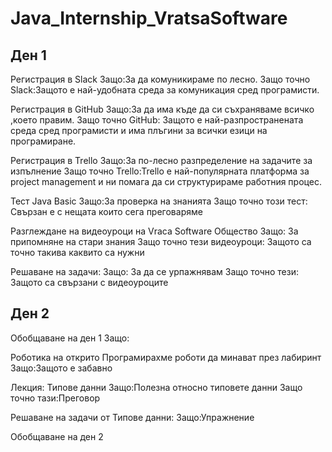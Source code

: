 # Java_Internship_VratsaSoftware

## Ден 1
Регистрация в Slack
Защо:За да комуникираме по лесно.
Защо точно Slack:Защото е най-удобната среда за комуникация сред програмисти.

Регистрация в GitHub
Защо:За да има къде да си съхраняваме всичко ,което правим.
Защо точно GitHub: Защото е най-разпространената среда сред програмисти и има плъгини за всички езици на програмиране.

Регистрация в Trello
Защо:За по-лесно разпределение на задачите за изпълнение
Защо точно Trello:Trello е най-популярната платформа за project management и ни помага да си структурираме работния процес. 

Тест Java Basic
Защо:За проверка на знанията
Защо точно този тест: Свързан е с нещата които сега преговаряме

Разглеждане на видеоуроци на Vraca Software Общество
Защо: За припомняне на стари знания
Защо точно тези видеоуроци: Защото са точно такива каквито са нужни

Решаване на задачи:
Защо: За да се урпажнявам
Защо точно тези: Защото са свързани с видеоуроците


## Ден 2
Обобщаване на ден 1
Защо:

Роботика на открито
Програмирахме роботи да минават през лабиринт
Защо:Защото е забавно

Лекция: Типове данни
Защо:Полезна относно типовете данни
Защо точно тази:Преговор

Решаване на задачи от Типове данни:
Защо:Упражнение

Обобщаване на ден 2
